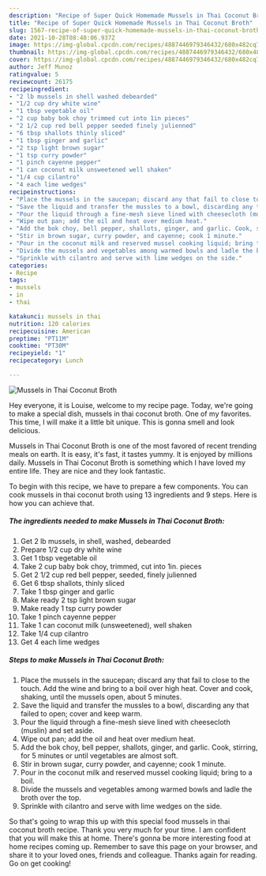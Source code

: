 ```yaml
---
description: "Recipe of Super Quick Homemade Mussels in Thai Coconut Broth"
title: "Recipe of Super Quick Homemade Mussels in Thai Coconut Broth"
slug: 1567-recipe-of-super-quick-homemade-mussels-in-thai-coconut-broth
date: 2021-10-28T08:48:06.937Z
image: https://img-global.cpcdn.com/recipes/4887446979346432/680x482cq70/mussels-in-thai-coconut-broth-recipe-main-photo.jpg
thumbnail: https://img-global.cpcdn.com/recipes/4887446979346432/680x482cq70/mussels-in-thai-coconut-broth-recipe-main-photo.jpg
cover: https://img-global.cpcdn.com/recipes/4887446979346432/680x482cq70/mussels-in-thai-coconut-broth-recipe-main-photo.jpg
author: Jeff Munoz
ratingvalue: 5
reviewcount: 26175
recipeingredient:
- "2 lb mussels in shell washed debearded"
- "1/2 cup dry white wine"
- "1 tbsp vegetable oil"
- "2 cup baby bok choy trimmed cut into 1in pieces"
- "2 1/2 cup red bell pepper seeded finely julienned"
- "6 tbsp shallots thinly sliced"
- "1 tbsp ginger and garlic"
- "2 tsp light brown sugar"
- "1 tsp curry powder"
- "1 pinch cayenne pepper"
- "1 can coconut milk unsweetened well shaken"
- "1/4 cup cilantro"
- "4 each lime wedges"
recipeinstructions:
- "Place the mussels in the saucepan; discard any that fail to close to the touch. Add the wine and bring to a boil over high heat. Cover and cook, shaking, until the mussels open, about 5 minutes."
- "Save the liquid and transfer the mussles to a bowl, discarding any that failed to open; cover and keep warm."
- "Pour the liquid through a fine-mesh sieve lined with cheesecloth (muslin) and set aside."
- "Wipe out pan; add the oil and heat over medium heat."
- "Add the bok choy, bell pepper, shallots, ginger, and garlic. Cook, stirring, for 5 minutes or until vegetables are almost soft."
- "Stir in brown sugar, curry powder, and cayenne; cook 1 minute."
- "Pour in the coconut milk and reserved mussel cooking liquid; bring to a boil."
- "Divide the mussels and vegetables among warmed bowls and ladle the broth over the top."
- "Sprinkle with cilantro and serve with lime wedges on the side."
categories:
- Recipe
tags:
- mussels
- in
- thai

katakunci: mussels in thai 
nutrition: 120 calories
recipecuisine: American
preptime: "PT11M"
cooktime: "PT30M"
recipeyield: "1"
recipecategory: Lunch

---
```



![Mussels in Thai Coconut Broth](https://img-global.cpcdn.com/recipes/4887446979346432/680x482cq70/mussels-in-thai-coconut-broth-recipe-main-photo.jpg)

Hey everyone, it is Louise, welcome to my recipe page. Today, we're going to make a special dish, mussels in thai coconut broth. One of my favorites. This time, I will make it a little bit unique. This is gonna smell and look delicious.



Mussels in Thai Coconut Broth is one of the most favored of recent trending meals on earth. It is easy, it's fast, it tastes yummy. It is enjoyed by millions daily. Mussels in Thai Coconut Broth is something which I have loved my entire life. They are nice and they look fantastic.


To begin with this recipe, we have to prepare a few components. You can cook mussels in thai coconut broth using 13 ingredients and 9 steps. Here is how you can achieve that.

<!--inarticleads1-->

##### The ingredients needed to make Mussels in Thai Coconut Broth:

1. Get 2 lb mussels, in shell, washed, debearded
1. Prepare 1/2 cup dry white wine
1. Get 1 tbsp vegetable oil
1. Take 2 cup baby bok choy, trimmed, cut into 1in. pieces
1. Get 2 1/2 cup red bell pepper, seeded, finely julienned
1. Get 6 tbsp shallots, thinly sliced
1. Take 1 tbsp ginger and garlic
1. Make ready 2 tsp light brown sugar
1. Make ready 1 tsp curry powder
1. Take 1 pinch cayenne pepper
1. Take 1 can coconut milk (unsweetened), well shaken
1. Take 1/4 cup cilantro
1. Get 4 each lime wedges




<!--inarticleads2-->

##### Steps to make Mussels in Thai Coconut Broth:

1. Place the mussels in the saucepan; discard any that fail to close to the touch. Add the wine and bring to a boil over high heat. Cover and cook, shaking, until the mussels open, about 5 minutes.
1. Save the liquid and transfer the mussles to a bowl, discarding any that failed to open; cover and keep warm.
1. Pour the liquid through a fine-mesh sieve lined with cheesecloth (muslin) and set aside.
1. Wipe out pan; add the oil and heat over medium heat.
1. Add the bok choy, bell pepper, shallots, ginger, and garlic. Cook, stirring, for 5 minutes or until vegetables are almost soft.
1. Stir in brown sugar, curry powder, and cayenne; cook 1 minute.
1. Pour in the coconut milk and reserved mussel cooking liquid; bring to a boil.
1. Divide the mussels and vegetables among warmed bowls and ladle the broth over the top.
1. Sprinkle with cilantro and serve with lime wedges on the side.




So that's going to wrap this up with this special food mussels in thai coconut broth recipe. Thank you very much for your time. I am confident that you will make this at home. There's gonna be more interesting food at home recipes coming up. Remember to save this page on your browser, and share it to your loved ones, friends and colleague. Thanks again for reading. Go on get cooking!
